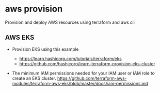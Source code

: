 # aws provision

Provision and deploy AWS resources using terraform and aws cli

## AWS EKS

* Provision EKS using this example
  * https://learn.hashicorp.com/tutorials/terraform/eks 
  * https://github.com/hashicorp/learn-terraform-provision-eks-cluster

* The minimum IAM permissions needed for your IAM user or IAM role to create an EKS cluster. https://github.com/terraform-aws-modules/terraform-aws-eks/blob/master/docs/iam-permissions.md